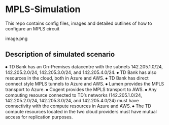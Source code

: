 # MPLS-Simulation
This repo contains config files, images and detailed outlines of how to configure an MPLS circuit 


image.png

## Description of simulated scenario 

⦁	TD Bank has an On-Premises datacentre with the subnets 142.205.1.0/24, 142.205.2.0/24, 142.205.3.0/24, and 142.205.4.0/24. 
⦁	TD Bank has also resources in the cloud, both in Azure and AWS.
⦁	TD Bank has direct connect style MPLS tunnels to Azure and AWS.
    ⦁	Lumen provides the MPLS transport to Azure.
    ⦁	Cogent provides the MPLS transport to AWS.
⦁	Any computing resource connected to TD’s networks (142.205.1.0/24, 142.205.2.0/24, 142.205.3.0/24, and 142.205.4.0/24) must have connectivity with the compute resources in Azure and AWS. 
⦁	The TD compute resources located in the two cloud providers must have mutual access for replication purposes.


